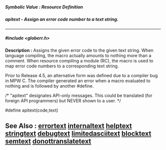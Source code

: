 ##### Symbolic Value : Resource Definition
##### apitext - Assign an error code number to a text string.
---
##### #include <globerr.h>
**Description :**
Assigns the given error code to the given text string.  When language 
compiling, the macro actually amounts to nothing more than a comment.  When 
resource compiling a module (RC), the macro is used to map error code numbers 
to a corresponding text string.

Prior to Release 4.5, an alternative form was defined due to a compiler bug in 
MPW C.  The compiler generated an error when a macro evaluated to nothing and 
is followed by another #define.



/* "apitext" designates API-only messages. This could be translated
 (for foreign API programmers) but NEVER shown to a user. */

#define apitext(code,text)

**See Also :**
[errortext](D:/md_files/errortext.md)
[internaltext](D:/md_files/internaltext.md)
[helptext](D:/md_files/helptext.md)
[stringtext](D:/md_files/stringtext.md)
[debugtext](D:/md_files/debugtext.md)
[limitedasciitext](D:/md_files/limitedasciitext.md)
[blocktext](D:/md_files/blocktext.md)
[semtext](D:/md_files/semtext.md)
[donottranslatetext](D:/md_files/donottranslatetext.md)
---

